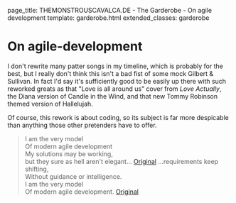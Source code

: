 page_title: THEMONSTROUSCAVALCA.DE - The Garderobe - On agile development
template: garderobe.html
extended_classes: garderobe

# On agile-development

I don't rewrite many patter songs in my timeline, which is probably for the best, but I really don't think this isn't a bad fist of
some mock Gilbert &amp; Sullivan. In fact I'd say it's sufficiently good to be easily up there with such reworked greats as that "Love is all around us" cover from 
<em>Love Actually</em>, the Diana version of Candle in the Wind, and that new Tommy Robinson themed version of Hallelujah.

Of course, this rework is about coding, so its subject is far more despicable than anything those other pretenders have to offer.

> I am the very model<br />Of modern agile development<br />My solutions may be working,<br />but they sure as hell aren't elegant...
[Original](https://twitter.com/FatConan/statuses/658998717622722560)
> ...requirements keep shifting,<br />Without guidance or intelligence.<br />I am the very model<br />Of modern agile development.
[Original](https://twitter.com/FatConan/statuses/658998916990545920)